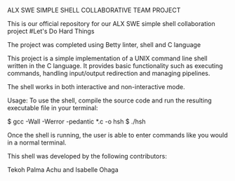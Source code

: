 ALX SWE SIMPLE SHELL COLLABORATIVE TEAM PROJECT

This is our official repository for our ALX SWE simple shell collaboration project
#Let's Do Hard Things

The project was completed using Betty linter, shell and C language

This project is a simple implementation of a UNIX command line shell written
in the C language. It provides basic functionality such as executing commands, handling
input/output redirection and managing pipelines.

The shell works in both interactive and non-interactive mode.

Usage:
To use the shell, compile the source code and run the resulting executable file in your terminal:

$ gcc -Wall -Werror  -pedantic *.c -o hsh $ ./hsh

Once the shell is running, the user is able to enter commands like you would in a normal terminal.

This shell was developed by the following contributors:

Tekoh Palma Achu and Isabelle Ohaga
